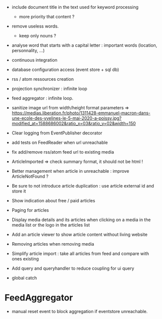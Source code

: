* include document title in the text used for keyword processing
  * more priority that content ?
* remove useless words.
  * keep only nouns ? 
* analyse word that starts with a capital letter : important words (location, personnality, ...)


* continuous integration
* database configuration access (event store + sql db)
* rss / atom ressources creation
* projection synchronizer : infinite loop
* feed aggregator : infinite loop.
* sanitize image url from width/height format parameters
    => https://medias.liberation.fr/photo/1311428-emmanuel-macron-dans-une-ecole-des-yvelines-le-5-mai-2020-a-poissy.jpg?modified_at=1588686002&ratio_x=03&ratio_y=02&width=150
* Clear logging from EventPublisher decorator
* add tests on FeedReader when url unreachable
* fix add/remove rss/atom feed url to existing media
* ArticleImported => check summary format, it should not be html !
* Better management when article in unreachable : improve ArticleNotFound ?
* Be sure to not introduce article duplication : use article external id and store it
* Show indication about free / paid articles
* Paging for articles
* Display media details and its articles when clicking on a media in the media list or the logo in the articles list
* Add an article viewer to show article content without living website
* Removing articles when removing media
* Simplify article import : take all articles from feed and compare with ones existing
* Add query and queryhandler to reduce coupling for ui query

* global catch

# FeedAggregator 
* manual reset event to block aggregation if eventstore unreachable.